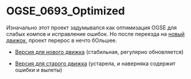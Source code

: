 # OGSE_0693_Optimized

Изначально этот проект задумывался как оптимизация OGSE для слабых компов и исправление ошибок.
Но после переезда на [новый движок](https://github.com/KRodinn/OGSR-Engine), проект перерос в нечто бОльшее.

* [Версия для нового движка](https://github.com/KRodinn/OGSE_0693_Optimized/tree/ogsr_engine) (стабильная, регулярно обновляется)

* [Версия для старого движка](https://github.com/KRodinn/OGSE_0693_Optimized/tree/master) (устарела, и наверняка содержит ошибки и вылеты)
